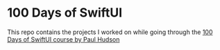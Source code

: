 # 100 Days of SwiftUI

This repo contains the projects I worked on while going through the [100 Days of SwiftUI course by Paul Hudson](https://www.hackingwithswift.com/100/swiftui)
